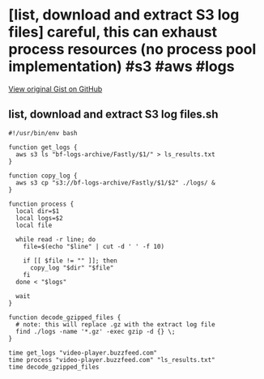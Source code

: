 # [list, download and extract S3 log files] careful, this can exhaust process resources (no process pool implementation) #s3 #aws #logs

[View original Gist on GitHub](https://gist.github.com/Integralist/8b58308965b9b1839f3c76eb610d43ab)

## list, download and extract S3 log files.sh

```shell
#!/usr/bin/env bash

function get_logs {
  aws s3 ls "bf-logs-archive/Fastly/$1/" > ls_results.txt
}

function copy_log {
  aws s3 cp "s3://bf-logs-archive/Fastly/$1/$2" ./logs/ &
}

function process {
  local dir=$1
  local logs=$2
  local file

  while read -r line; do
    file=$(echo "$line" | cut -d ' ' -f 10)

    if [[ $file != "" ]]; then
      copy_log "$dir" "$file"
    fi
  done < "$logs"

  wait
}

function decode_gzipped_files {
  # note: this will replace .gz with the extract log file
  find ./logs -name '*.gz' -exec gzip -d {} \;
}

time get_logs "video-player.buzzfeed.com"
time process "video-player.buzzfeed.com" "ls_results.txt"
time decode_gzipped_files
```

